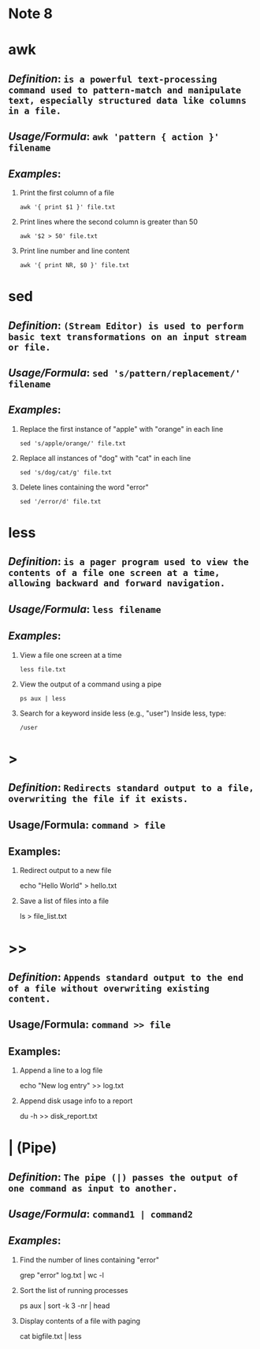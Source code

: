 # Note 8

# awk
## ***Definition***: `is a powerful text-processing command used to pattern-match and manipulate text, especially structured data like columns in a file.`
## ***Usage/Formula***:    `awk 'pattern { action }' filename`
## ***Examples***:
1. Print the first column of a file

    `awk '{ print $1 }' file.txt`

2. Print lines where the second column is greater than 50

    `awk '$2 > 50' file.txt`

3. Print line number and line content

    `awk '{ print NR, $0 }' file.txt`

# sed
## ***Definition***: `(Stream Editor) is used to perform basic text transformations on an input stream or file.`
## ***Usage/Formula***: `sed 's/pattern/replacement/' filename`
## ***Examples***:
1. Replace the first instance of "apple" with "orange" in each line

    `sed 's/apple/orange/' file.txt`

2. Replace all instances of "dog" with "cat" in each line

    `sed 's/dog/cat/g' file.txt`

3. Delete lines containing the word "error"

    `sed '/error/d' file.txt`

# less
## ***Definition***: `is a pager program used to view the contents of a file one screen at a time, allowing backward and forward navigation.`
## ***Usage/Formula***: `less filename`
## ***Examples***:
1. View a file one screen at a time

    `less file.txt`

2. View the output of a command using a pipe

    `ps aux | less`

3. Search for a keyword inside less (e.g., "user")
Inside less, type:

    `/user`

# >
## ***Definition***: `Redirects standard output to a file, overwriting the file if it exists.`
## Usage/Formula:  `command > file`
## Examples:
1. Redirect output to a new file

    echo "Hello World" > hello.txt

2. Save a list of files into a file

    ls > file_list.txt

# >>
## ***Definition***: `Appends standard output to the end of a file without overwriting existing content.`
## Usage/Formula: `command >> file`
## Examples:
1. Append a line to a log file

    echo "New log entry" >> log.txt

2. Append disk usage info to a report

    du -h >> disk_report.txt

# | (Pipe)
## ***Definition***: `The pipe (|) passes the output of one command as input to another.`
## ***Usage/Formula***: `command1 | command2`
## ***Examples***:
1. Find the number of lines containing "error"

    grep "error" log.txt | wc -l

2. Sort the list of running processes

    ps aux | sort -k 3 -nr | head

3. Display contents of a file with paging

    cat bigfile.txt | less